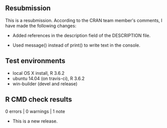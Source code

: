 ## Resubmission
This is a resubmission. According to the CRAN team member's comments, I have made the following changes:

* Added references in the description field of the DESCRIPTION file.

* Used message() instead of print() to write text in the console.

## Test environments
* local OS X install, R 3.6.2
* ubuntu 14.04 (on travis-ci), R 3.6.2
* win-builder (devel and release)

## R CMD check results

0 errors | 0 warnings | 1 note

* This is a new release.
